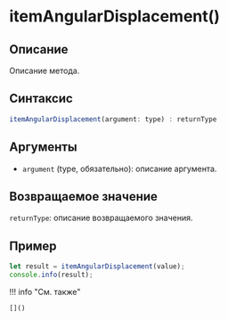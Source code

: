 # itemAngularDisplacement()

## Описание
Описание метода.

## Синтаксис
```javascript
itemAngularDisplacement(argument: type) : returnType
```

## Аргументы
- `argument` (type, обязательно): описание аргумента.

## Возвращаемое значение
`returnType`: описание возвращаемого значения.

## Пример
```javascript linenums="1"
let result = itemAngularDisplacement(value);
console.info(result);
```

!!! info "См. также"

    []()

